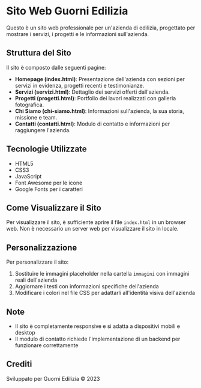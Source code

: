 # Sito Web Guorni Edilizia

Questo è un sito web professionale per un'azienda di edilizia, progettato per mostrare i servizi, i progetti e le informazioni sull'azienda.

## Struttura del Sito

Il sito è composto dalle seguenti pagine:

- **Homepage (index.html)**: Presentazione dell'azienda con sezioni per servizi in evidenza, progetti recenti e testimonianze.
- **Servizi (servizi.html)**: Dettaglio dei servizi offerti dall'azienda.
- **Progetti (progetti.html)**: Portfolio dei lavori realizzati con galleria fotografica.
- **Chi Siamo (chi-siamo.html)**: Informazioni sull'azienda, la sua storia, missione e team.
- **Contatti (contatti.html)**: Modulo di contatto e informazioni per raggiungere l'azienda.

## Tecnologie Utilizzate

- HTML5
- CSS3
- JavaScript
- Font Awesome per le icone
- Google Fonts per i caratteri

## Come Visualizzare il Sito

Per visualizzare il sito, è sufficiente aprire il file `index.html` in un browser web. Non è necessario un server web per visualizzare il sito in locale.

## Personalizzazione

Per personalizzare il sito:

1. Sostituire le immagini placeholder nella cartella `immagini` con immagini reali dell'azienda
2. Aggiornare i testi con informazioni specifiche dell'azienda
3. Modificare i colori nel file CSS per adattarli all'identità visiva dell'azienda

## Note

- Il sito è completamente responsive e si adatta a dispositivi mobili e desktop
- Il modulo di contatto richiede l'implementazione di un backend per funzionare correttamente

## Crediti

Sviluppato per Guorni Edilizia © 2023